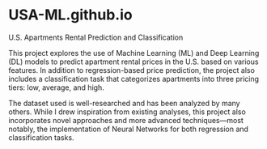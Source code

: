 # USA-ML.github.io
U.S. Apartments Rental Prediction and Classification

This project explores the use of Machine Learning (ML) and Deep Learning (DL) models to predict apartment rental prices in the U.S. based on various features. In addition to regression-based price prediction, the project also includes a classification task that categorizes apartments into three pricing tiers: low, average, and high.

The dataset used is well-researched and has been analyzed by many others. While I drew inspiration from existing analyses, this project also incorporates novel approaches and more advanced techniques—most notably, the implementation of Neural Networks for both regression and classification tasks.


